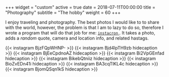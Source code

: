 +++
widget = "custom"
active = true
date = 2018-07-11T00:00:00
title = "Photography"
subtitle = "The hobby"
weight = 60
+++

I enjoy traveling and photography. The best photos I would like to to share with the world, however, the problem is that I am to lazy to do so, therefore I wrote a program that will do that job for me: [`instacron` <em class="fa fa-github"> </em>](https://github.com/basnijholt/instacron). It takes a photo, adds a _random_ quote, camera and location info, and related hastags.

{{< instagram BjzFQpWHNP- >}}
{{< instagram Bjd4lpTH9zb hidecaption >}}
{{< instagram BjEeCpdnoAZ hidecaption >}}
{{< instagram Bi2VpGEnfad hidecaption >}}
{{< instagram BikebQtniiz hidecaption >}}
{{< instagram BioZvEDn41i hidecaption >}}
{{< instagram BA3cqTlKL4c hidecaption >}}
{{< instagram BjomQSqn1kS hidecaption >}}
